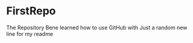 # FirstRepo
The Repository Bene learned how to use GitHub with
Just a random new line for my readme
